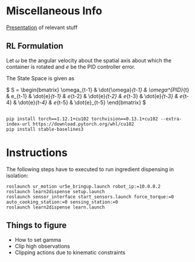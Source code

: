 # Miscellaneous Info

[Presentation](https://docs.google.com/presentation/d/14sgyThLzdsNDLyY1ZwyCCyG6y1ywOnLFZ5BnoFrHwLM/edit?usp=sharing) of relevant stuff

## RL Formulation

Let $\omega$ be the angular velocity about the spatial axis about which the container is rotated and $e$ be the PID controller error.

The State Space is given as 

$ S = \begin{bmatrix} \omega_{t-1} & \dot{\omega}_{t-1} & \omega^{PID}_{t} & e_{t-1} & \dot{e}_{t-1} & e_{t-2} & \dot{e}_{t-2} & e_{t-3} & \dot{e}_{t-3} & e_{t-4} & \dot{e}_{t-4}  & e_{t-5} & \dot{e}_{t-5} \end{bmatrix} $

## 

```
pip install torch==1.12.1+cu102 torchvision==0.13.1+cu102 --extra-index-url https://download.pytorch.org/whl/cu102
pip install stable-baselines3
```


# Instructions


The following steps have to executed to run ingredient dispensing in isolation:

```
roslaunch ur_motion ur5e_bringup.launch robot_ip:=10.0.0.2
roslaunch learn2dispense setup.launch
roslaunch sensor_interface start_sensors.launch force_torque:=0 auto_cooking_station:=0 sensing_station:=0
roslaunch learn2dispense learn.launch
```

## Things to figure
- How to set gamma
- Clip high observations
- Clipping actions due to kinematic constraints
